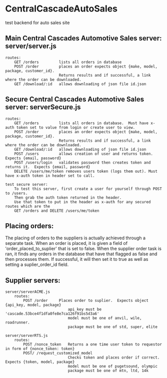 # CentralCascadeAutoSales
test backend for auto sales site

## Main Central Cascades Automotive Sales server:  server/server.js
    routes:
        GET /orders         lists all orders in database
        POST /order         places an order expects object {make, model, package, customer_id}. 
                            Returns results and if successful, a link where the order can be downloaded.
        GET /download/:id   allows downloading of json file id.json

## Secure Central Cascades Automotive Sales server: serverSecure.js
    routes:
        GET /orders         lists all orders in database.  Must have x-auth token set to value from login or create user to view.
        POST /order         places an order expects object {make, model, package, customer_id}. 
                            Returns results and if successful, a link where the order can be downloaded.
        GET /download/:id   allows downloading of json file id.json
        POST /users         allows creation of user and returns token. Expects {email, password}
        POST /users/login   validates password then creates token and returns it.  Expects {email, password}
        DELETE /users/me/token removes users token (logs them out). Must have x-auth token in header set to call.

    test secure server: 
        To test this server, first create a user for yourself through POST to /users.  
        Then grab the auth token returned in the header.
        Use that token to put in the header as x-auth for any secured routes which are the 
        GET /orders and DELETE /users/me/token

## Placing orders:
The placing of orders to the suppliers is actually achieved through a separate task.  When an order is placed, it is given a field of 'order_placed_to_suplier' that is set to false.  When the supplier order task is ran, it finds any orders in the database that have that flagged as false and then processes them.  If successful, it will then set it to true as well as setting a suplier_order_id field.


## Supplier servers:

    server/serverACME.js
        routes:
            POST /order     Places order to suplier.  Expects object {api_key, model, package}
                                api_key must be 'cascade.53bce4f1dfa0fe8e7ca126f91bs5d3a6'
                                model must be one of anvil, wile, roadrunner.
                                package must be one of std, super, elite

    server/serverRTS.js
        routes:
            POST /nonce_token   Returns a one time user token to requestor in form of {nonce_token: token}
            POST/ /request_customized_model
                                Checks token and places order if correct.  Expects {token, model, package}
                                model must be one of pugetsound, olympic
                                package must be one of mtn, ltd, 14k



